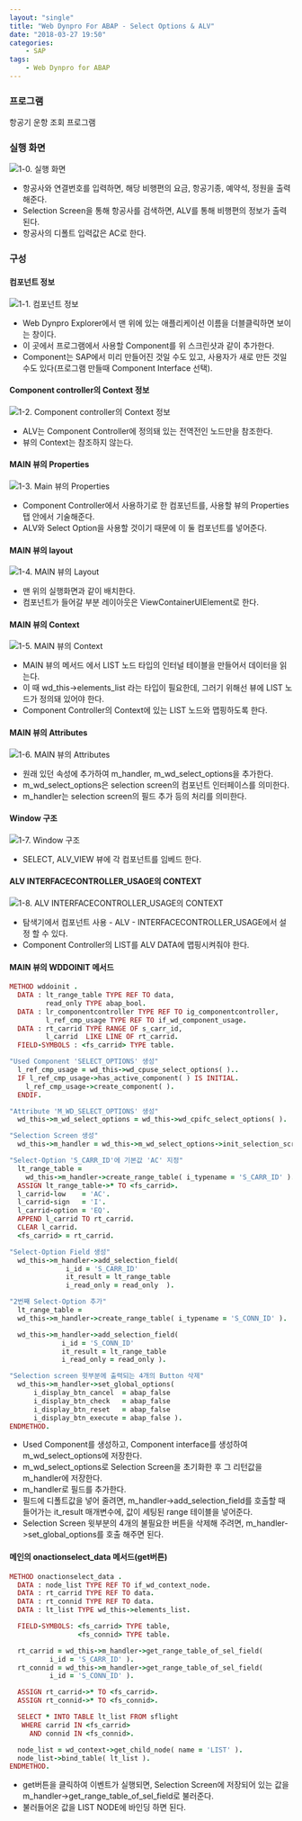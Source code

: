 ```yaml
---
layout: "single"
title: "Web Dynpro For ABAP - Select Options & ALV"
date: "2018-03-27 19:50"
categories:
    - SAP
tags:
    - Web Dynpro for ABAP
---
```

### 프로그램
항공기 운항 조회 프로그램

### 실행 화면
![1-0. 실행 화면](https://user-images.githubusercontent.com/34618693/37965573-78a44c66-3200-11e8-9d09-107ead100354.PNG)
- 항공사와 연결번호를 입력하면, 해당 비행편의 요금, 항공기종, 예약석, 정원을 출력해준다.
- Selection Screen을 통해 항공사를 검색하면, ALV를 통해 비행편의 정보가 출력된다.
- 항공사의 디폴트 입력값은 AC로 한다.

### 구성
#### 컴포넌트 정보
![1-1. 컴포넌트 정보](https://user-images.githubusercontent.com/34618693/37964278-e3c94dca-31fb-11e8-937b-e6cf4617b02b.PNG)
- Web Dynpro Explorer에서 맨 위에 있는 애플리케이션 이름을 더블클릭하면 보이는 창이다.
- 이 곳에서 프로그램에서 사용할 Component를 위 스크린샷과 같이 추가한다.
- Component는 SAP에서 미리 만들어진 것일 수도 있고, 사용자가 새로 만든 것일 수도 있다(프로그램 만들때 Component Interface 선택).

#### Component controller의 Context 정보
![1-2. Component controller의 Context 정보](https://user-images.githubusercontent.com/34618693/37964527-cda067d0-31fc-11e8-80d5-fe8cd10b687d.PNG)
- ALV는 Component Controller에 정의돼 있는 전역전인 노드만을 참조한다.
- 뷰의 Context는 참조하지 않는다.

#### MAIN 뷰의 Properties
![1-3. Main 뷰의 Properties](https://user-images.githubusercontent.com/34618693/37965408-fd0a4e34-31ff-11e8-942f-4a3c0e66b718.PNG)
- Component Controller에서 사용하기로 한 컴포넌트를, 사용할 뷰의 Properties 탭 안에서 기술해준다.
- ALV와 Select Option을 사용할 것이기 때문에 이 둘 컴포넌트를 넣어준다.

#### MAIN 뷰의 layout
![1-4. MAIN 뷰의 Layout](https://user-images.githubusercontent.com/34618693/37965473-2f4bb36a-3200-11e8-9ec4-255c03079cac.PNG)
- 맨 위의 실행화면과 같이 배치한다.
- 컴포넌트가 들어갈 부분 레이아웃은 ViewContainerUIElement로 한다.

#### MAIN 뷰의 Context
![1-5. MAIN 뷰의 Context](https://user-images.githubusercontent.com/34618693/37965809-4f5bbc94-3201-11e8-841b-c25559bd30fb.PNG)
- MAIN 뷰의 메서드 에서 LIST 노드 타입의 인터널 테이블을 만들어서 데이터을 읽는다.
- 이 때 wd_this->elements_list 라는 타입이 필요한데, 그러기 위해선 뷰에 LIST 노드가 정의돼 있어야 한다.
- Component Controller의 Context에 있는 LIST 노드와 맵핑하도록 한다.

#### MAIN 뷰의 Attributes
![1-6. MAIN 뷰의 Attributes](https://user-images.githubusercontent.com/34618693/38001505-14fd5c26-3268-11e8-902c-ea6636564c9c.PNG)
- 원래 있던 속성에 추가하여 m_handler, m_wd_select_options을 추가한다.
- m_wd_select_options은 selection screen의 컴포넌트 인터페이스를 의미한다.
- m_handler는 selection screen의 필드 추가 등의 처리를 의미한다.

#### Window 구조
![1-7. Window 구조](https://user-images.githubusercontent.com/34618693/38001730-5950de06-3269-11e8-9dc5-28663a10b165.PNG)
- SELECT, ALV_VIEW 뷰에 각 컴포넌트를 임베드 한다.

#### ALV INTERFACECONTROLLER_USAGE의 CONTEXT
![1-8. ALV INTERFACECONTROLLER_USAGE의 CONTEXT](https://user-images.githubusercontent.com/34618693/38001846-146e5f24-326a-11e8-9445-8ebeb4bf14c8.png)
- 탐색기에서 컴포넌트 사용 - ALV - INTERFACECONTROLLER_USAGE에서 설정 할 수 있다.
- Component Controller의 LIST를 ALV DATA에 맵핑시켜줘야 한다.

#### MAIN 뷰의 WDDOINIT 메서드
```ruby
METHOD wddoinit .
  DATA : lt_range_table TYPE REF TO data,
         read_only TYPE abap_bool.
  DATA : lr_componentcontroller TYPE REF TO ig_componentcontroller,
         l_ref_cmp_usage TYPE REF TO if_wd_component_usage.
  DATA : rt_carrid TYPE RANGE OF s_carr_id,
         l_carrid  LIKE LINE OF rt_carrid.
  FIELD-SYMBOLS : <fs_carrid> TYPE table.

"Used Component 'SELECT_OPTIONS' 생성"
  l_ref_cmp_usage = wd_this->wd_cpuse_select_options( )..
  IF l_ref_cmp_usage->has_active_component( ) IS INITIAL.
    l_ref_cmp_usage->create_component( ).
  ENDIF.

"Attribute 'M_WD_SELECT_OPTIONS' 생성"
  wd_this->m_wd_select_options = wd_this->wd_cpifc_select_options( ).

"Selection Screen 생성"
  wd_this->m_handler = wd_this->m_wd_select_options->init_selection_screen( ).

"Select-Option 'S_CARR_ID'에 기본값 'AC' 지정"
  lt_range_table =
    wd_this->m_handler->create_range_table( i_typename = 'S_CARR_ID' ).
  ASSIGN lt_range_table->* TO <fs_carrid>.
  l_carrid-low    = 'AC'.
  l_carrid-sign   = 'I'.
  l_carrid-option = 'EQ'.
  APPEND l_carrid TO rt_carrid.
  CLEAR l_carrid.
  <fs_carrid> = rt_carrid.

"Select-Option Field 생성"
  wd_this->m_handler->add_selection_field(
              i_id = 'S_CARR_ID'
              it_result = lt_range_table
              i_read_only = read_only  ).

"2번째 Select-Option 추가"
  lt_range_table =
  wd_this->m_handler->create_range_table( i_typename = 'S_CONN_ID' ).

  wd_this->m_handler->add_selection_field(
             i_id = 'S_CONN_ID'
             it_result = lt_range_table
             i_read_only = read_only ).

"Selection screen 윗부분에 출력되는 4개의 Button 삭제"
  wd_this->m_handler->set_global_options(
      i_display_btn_cancel  = abap_false
      i_display_btn_check   = abap_false
      i_display_btn_reset   = abap_false
      i_display_btn_execute = abap_false ).
ENDMETHOD.
```
- Used Component를 생성하고, Component interface를 생성하여 m_wd_select_options에 저장한다.
- m_wd_select_options로 Selection Screen을 초기화한 후 그 리턴값을 m_handler에 저장한다.
- m_handler로 필드를 추가한다.
- 필드에 디폴트값을 넣어 줄려면, m_handler->add_selection_field를 호출할 때 들어가는 it_result 매개변수에, 값이 세팅된 range 테이블을 넣어준다.
- Selection Screen 윗부분의 4개의 불필요한 버튼을 삭제해 주려면, m_handler->set_global_options를 호출 해주면 된다.

#### 메인의 onactionselect_data 메서드(get버튼)
```ruby
METHOD onactionselect_data .
  DATA : node_list TYPE REF TO if_wd_context_node.
  DATA : rt_carrid TYPE REF TO data.
  DATA : rt_connid TYPE REF TO data.
  DATA : lt_list TYPE wd_this->elements_list.

  FIELD-SYMBOLS: <fs_carrid> TYPE table,
                 <fs_connid> TYPE table.

  rt_carrid = wd_this->m_handler->get_range_table_of_sel_field(
          i_id = 'S_CARR_ID' ).
  rt_connid = wd_this->m_handler->get_range_table_of_sel_field(
          i_id = 'S_CONN_ID' ).

  ASSIGN rt_carrid->* TO <fs_carrid>.
  ASSIGN rt_connid->* TO <fs_connid>.

  SELECT * INTO TABLE lt_list FROM sflight
   WHERE carrid IN <fs_carrid>
     AND connid IN <fs_connid>.

  node_list = wd_context->get_child_node( name = 'LIST' ).
  node_list->bind_table( lt_list ).
ENDMETHOD.
```
- get버튼을 클릭하여 이벤트가 실행되면, Selection Screen에 저장되어 있는 값을 m_handler->get_range_table_of_sel_field로 불러준다.
- 불러들어온 값을 LIST NODE에 바인딩 하면 된다.

